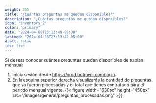 ```yaml
---
weight: 355
title: "¿Cuántas preguntas me quedan disponibles?"
description: "¿Cuántas preguntas me quedan disponibles?"
icon: "inventory_2"
color: "primary"
date: "2024-04-08T23:13:49-05:00"
lastmod: "2024-04-08T23:13:49-05:00"
draft: false
toc: true
---
```


Si deseas conocer cuántes preguntas quedan disponibles de tu plan mensual:

1. Inicia sesión desde <https://prod.botmeni.com/login>.
2. En la esquina superior derecha visualizarás la cantidad de preguntas que ya fueron procesadas y el total que tienes contratado para el periodo mensual vigente.
{{< figure width="630px" height="450px" src="/images/general/preguntas_procesadas.png" >}}





